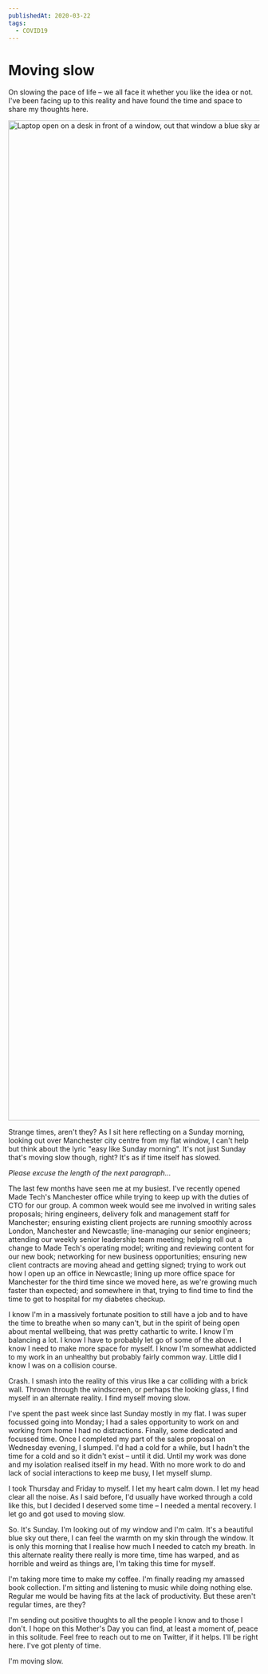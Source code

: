```yaml
---
publishedAt: 2020-03-22
tags:
  - COVID19
---
```


# <span class="larger">Moving slow</span>

On slowing the pace of life – we all face it whether you like the idea or not. I've been facing up to this reality and have found the time and space to share my thoughts here.

<p><img src="/thoughts/media/moving-slow.jpg" alt="Laptop open on a desk in front of a window, out that window a blue sky and Manchester skyline" width="3000" height="2000" class="ratio-3-2" /></p>

Strange times, aren't they? As I sit here reflecting on a Sunday morning, looking out over Manchester city centre from my flat window, I can't help but think about the lyric "easy like Sunday morning". It's not just Sunday that's moving slow though, right? It's as if time itself has slowed.

_Please excuse the length of the next paragraph..._

The last few months have seen me at my busiest. I've recently opened Made Tech's Manchester office while trying to keep up with the duties of CTO for our group. A common week would see me involved in writing sales proposals; hiring engineers, delivery folk and management staff for Manchester; ensuring existing client projects are running smoothly across London, Manchester and Newcastle; line-managing our senior engineers; attending our weekly senior leadership team meeting; helping roll out a change to Made Tech's operating model; writing and reviewing content for our new book; networking for new business opportunities; ensuring new client contracts are moving ahead and getting signed; trying to work out how I open up an office in Newcastle; lining up more office space for Manchester for the third time since we moved here, as we're growing much faster than expected; and somewhere in that, trying to find time to find the time to get to hospital for my diabetes checkup.

I know I'm in a massively fortunate position to still have a job and to have the time to breathe when so many can't, but in the spirit of being open about mental wellbeing, that was pretty cathartic to write. I know I'm balancing a lot. I know I have to probably let go of some of the above. I know I need to make more space for myself. I know I'm somewhat addicted to my work in an unhealthy but probably fairly common way. Little did I know I was on a collision course.

Crash. I smash into the reality of this virus like a car colliding with a brick wall. Thrown through the windscreen, or perhaps the looking glass, I find myself in an alternate reality. I find myself moving slow.

I've spent the past week since last Sunday mostly in my flat. I was super focussed going into Monday; I had a sales opportunity to work on and working from home I had no distractions. Finally, some dedicated and focussed time. Once I completed my part of the sales proposal on Wednesday evening, I slumped. I'd had a cold for a while, but I hadn't the time for a cold and so it didn't exist – until it did. Until my work was done and my isolation realised itself in my head. With no more work to do and lack of social interactions to keep me busy, I let myself slump.

I took Thursday and Friday to myself. I let my heart calm down. I let my head clear all the noise. As I said before, I'd usually have worked through a cold like this, but I decided I deserved some time – I needed a mental recovery. I let go and got used to moving slow.

So. It's Sunday. I'm looking out of my window and I'm calm. It's a beautiful blue sky out there, I can feel the warmth on my skin through the window. It is only this morning that I realise how much I needed to catch my breath. In this alternate reality there really is more time, time has warped, and as horrible and weird as things are, I'm taking this time for myself.

I'm taking more time to make my coffee. I'm finally reading my amassed book collection. I'm sitting and listening to music while doing nothing else. Regular me would be having fits at the lack of productivity. But these aren't regular times, are they?

I'm sending out positive thoughts to all the people I know and to those I don't. I hope on this Mother's Day you can find, at least a moment of, peace in this solitude. Feel free to reach out to me on Twitter, if it helps. I'll be right here. I've got plenty of time.

I'm moving slow.
